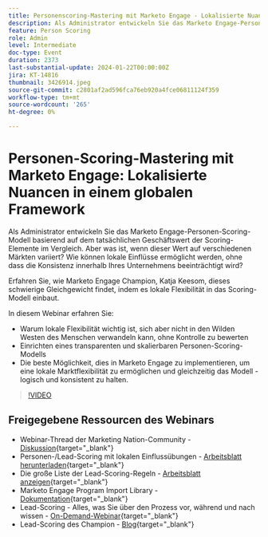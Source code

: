 ```yaml
---
title: Personenscoring-Mastering mit Marketo Engage - Lokalisierte Nuancen in einem globalen Framework
description: Als Administrator entwickeln Sie das Marketo Engage-Personen-Scoring-Modell basierend auf dem tatsächlichen Geschäftswert der Scoring-Elemente im Vergleich. Aber was ist, wenn dieser Wert auf verschiedenen Märkten variiert? Wie können lokale Einflüsse ermöglicht werden, ohne dass die Konsistenz innerhalb Ihres Unternehmens beeinträchtigt wird? Erfahren Sie, wie Sie das Gleichgewicht finden, indem Sie lokale Flexibilität in das Scoring-Modell integrieren.
feature: Person Scoring
role: Admin
level: Intermediate
doc-type: Event
duration: 2373
last-substantial-update: 2024-01-22T00:00:00Z
jira: KT-14816
thumbnail: 3426914.jpeg
source-git-commit: c2801af2ad596fca76eb920a4fce06811124f359
workflow-type: tm+mt
source-wordcount: '265'
ht-degree: 0%

---
```



# Personen-Scoring-Mastering mit Marketo Engage: Lokalisierte Nuancen in einem globalen Framework

Als Administrator entwickeln Sie das Marketo Engage-Personen-Scoring-Modell basierend auf dem tatsächlichen Geschäftswert der Scoring-Elemente im Vergleich. Aber was ist, wenn dieser Wert auf verschiedenen Märkten variiert? Wie können lokale Einflüsse ermöglicht werden, ohne dass die Konsistenz innerhalb Ihres Unternehmens beeinträchtigt wird?

Erfahren Sie, wie Marketo Engage Champion, Katja Keesom, dieses schwierige Gleichgewicht findet, indem es lokale Flexibilität in das Scoring-Modell einbaut.

In diesem Webinar erfahren Sie:

* Warum lokale Flexibilität wichtig ist, sich aber nicht in den Wilden Westen des Menschen verwandeln kann, ohne Kontrolle zu bewerten
* Einrichten eines transparenten und skalierbaren Personen-Scoring-Modells
* Die beste Möglichkeit, dies in Marketo Engage zu implementieren, um eine lokale Marktflexibilität zu ermöglichen und gleichzeitig das Modell -logisch und konsistent zu halten.

>[!VIDEO](https://video.tv.adobe.com/v/3426914/?learn=on)

## Freigegebene Ressourcen des Webinars

* Webinar-Thread der Marketing Nation-Community - [Diskussion](https://nation.marketo.com/t5/product-discussions/learn-from-your-peers-webinar-person-scoring-mastery-with/m-p/343084#M194864){target="_blank"}
* Personen-/Lead-Scoring mit lokalen Einflussübungen - [Arbeitsblatt herunterladen](../../assets/marketo/build-scoring-model-and-local-flexibility-scoring-worksheet.docx){target="_blank"}
* Die große Liste der Lead-Scoring-Regeln - [Arbeitsblatt anzeigen](https://go.marketo.com/rs/561-HYG-937/images/Marketo-Lead-Scoring.pdf){target="_blank"}
* Marketo Engage Program Import Library - [Dokumentation](https://experienceleague.adobe.com/docs/marketo/using/product-docs/core-marketo-concepts/programs/program-library/program-import-library-overview.html){target="_blank"}
* Lead-Scoring - Alles, was Sie über den Prozess vor, während und nach wissen - [On-Demand-Webinar](https://business.adobe.com/summit/2020/all-about-the-before-during-and-after-of-lead-scoring.html){target="_blank"}
* Lead-Scoring des Champion - [Blog](https://nation.marketo.com/t5/product-blogs/marketo-success-series-lead-scoring/ba-p/309849){target="_blank"}
